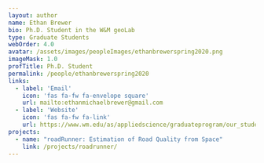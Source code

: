 ```yaml
---
layout: author
name: Ethan Brewer
bio: Ph.D. Student in the W&M geoLab
type: Graduate Students
webOrder: 4.0
avatar: /assets/images/peopleImages/ethanbrewerspring2020.png
imageMask: 1.0
profTitle: Ph.D. Student
permalink: /people/ethanbrewerspring2020
links:
  - label: 'Email'
    icon: 'fas fa-fw fa-envelope square'
    url: mailto:ethanmichaelbrewer@gmail.com
  - label: 'Website'
    icon: 'fas fa-fw fa-link'
    url: https://www.wm.edu/as/appliedscience/graduateprogram/our_students/brewer_e.php
projects:
  - name: "roadRunner: Estimation of Road Quality from Space"
    link: /projects/roadrunner/
---
```

